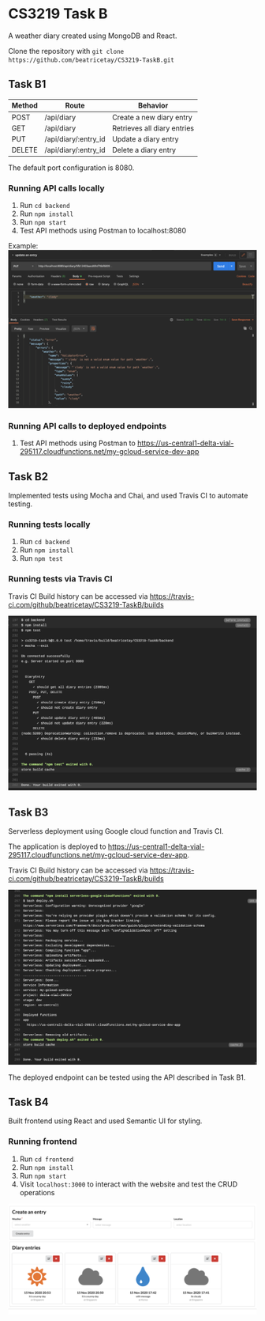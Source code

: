 <h1>CS3219 Task B</h1>
A weather diary created using MongoDB and React.

Clone the repository with `git clone https://github.com/beatricetay/CS3219-TaskB.git`

<h2>Task B1</h2>

Method | Route | Behavior
--- | --- | ---
POST | /api/diary | Create a new diary entry
GET | /api/diary | Retrieves all diary entries
PUT | /api/diary/:entry_id | Update a diary entry
DELETE | /api/diary/:entry_id | Delete a diary entry

The default port configuration is 8080.

<h3>Running API calls locally</h3>

1. Run `cd backend`
2. Run `npm install`
3. Run `npm start`
4. Test API methods using Postman to localhost:8080

Example:
![](./pictures/postman.png)

<h3>Running API calls to deployed endpoints</h3>

1. Test API methods using Postman to https://us-central1-delta-vial-295117.cloudfunctions.net/my-gcloud-service-dev-app 


<h2>Task B2</h2>
Implemented tests using Mocha and Chai, and used Travis CI to automate testing.

<h3>Running tests locally</h3>

1. Run `cd backend`
1. Run `npm install`
2. Run `npm test`

<h3>Running tests via Travis CI</h3>

Travis CI Build history can be accessed via https://travis-ci.com/github/beatricetay/CS3219-TaskB/builds 

![](./pictures/test.png)


<h2>Task B3</h2>
Serverless deployment using Google cloud function and Travis CI.

The application is deployed to https://us-central1-delta-vial-295117.cloudfunctions.net/my-gcloud-service-dev-app.

Travis CI Build history can be accessed via https://travis-ci.com/github/beatricetay/CS3219-TaskB/builds 

![](./pictures/deploy.png)

The deployed endpoint can be tested using the API described in Task B1.

<h2>Task B4</h2>
Built frontend using React and used Semantic UI for styling.

<h3>Running frontend</h3>

1. Run `cd frontend`
2. Run `npm install`
3. Run `npm start`
4. Visit `localhost:3000` to interact with the website and test the CRUD operations

![](./pictures/frontend.png)
